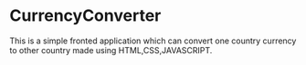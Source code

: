 # CurrencyConverter
This is a simple fronted application which can convert one country currency to other country made using HTML,CSS,JAVASCRIPT.
